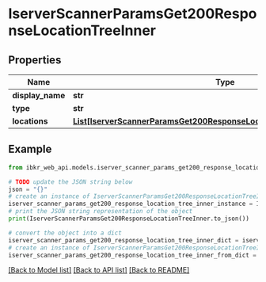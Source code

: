 # IserverScannerParamsGet200ResponseLocationTreeInner


## Properties

Name | Type | Description | Notes
------------ | ------------- | ------------- | -------------
**display_name** | **str** |  | [optional] 
**type** | **str** |  | [optional] 
**locations** | [**List[IserverScannerParamsGet200ResponseLocationTreeInnerLocationsInner]**](IserverScannerParamsGet200ResponseLocationTreeInnerLocationsInner.md) |  | [optional] 

## Example

```python
from ibkr_web_api.models.iserver_scanner_params_get200_response_location_tree_inner import IserverScannerParamsGet200ResponseLocationTreeInner

# TODO update the JSON string below
json = "{}"
# create an instance of IserverScannerParamsGet200ResponseLocationTreeInner from a JSON string
iserver_scanner_params_get200_response_location_tree_inner_instance = IserverScannerParamsGet200ResponseLocationTreeInner.from_json(json)
# print the JSON string representation of the object
print(IserverScannerParamsGet200ResponseLocationTreeInner.to_json())

# convert the object into a dict
iserver_scanner_params_get200_response_location_tree_inner_dict = iserver_scanner_params_get200_response_location_tree_inner_instance.to_dict()
# create an instance of IserverScannerParamsGet200ResponseLocationTreeInner from a dict
iserver_scanner_params_get200_response_location_tree_inner_from_dict = IserverScannerParamsGet200ResponseLocationTreeInner.from_dict(iserver_scanner_params_get200_response_location_tree_inner_dict)
```
[[Back to Model list]](../README.md#documentation-for-models) [[Back to API list]](../README.md#documentation-for-api-endpoints) [[Back to README]](../README.md)



